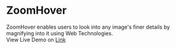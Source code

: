 # ZoomHover
ZoomHover enables users to look into any image's finer details by magnifying into it using Web Technologies.  
View Live Demo on [Link](https://codepen.io/pptpwzrr-the-vuer/pen/QWPVgaV)
